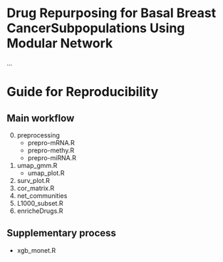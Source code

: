 # Drug Repurposing for Basal Breast CancerSubpopulations Using Modular Network
...
# Guide for Reproducibility

## Main workflow
0. preprocessing
    - prepro-mRNA.R
    - prepro-methy.R
    - prepro-miRNA.R
1. umap_gmm.R
   -  umap_plot.R 
2. surv_plot.R
3. cor_matrix.R
4. net_communities
5. L1000_subset.R
6. enricheDrugs.R
## Supplementary process
- xgb_monet.R
